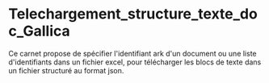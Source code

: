 # Telechargement_structure_texte_doc_Gallica


Ce carnet propose de spécifier l'identifiant ark d'un document ou une liste d'identifiants dans un fichier excel, 
pour télécharger les blocs de texte dans un fichier structuré au format json.
